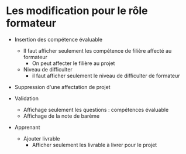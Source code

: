 # Les modification pour le  rôle formateur 

- Insertion des compétence évaluable 
  - Il faut afficher seulement les compétence de filière affecté au formateur
    - On peut affecter le filière au projet
  - Niveau de difficulter 
    - il faut afficher seulement le niveau de difficulter de formateur


- Suppression d'une affectation de projet
- Validation 
  - Affichage seulement les questions : compétences évaluable
  - Affichage de la note de barème 

- Apprenant 
  - Ajouter livrable
    - Afficher seulement les livrable à livrer pour le projet